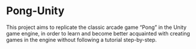 # Pong-Unity
This project aims to replicate the classic arcade game “Pong” in the Unity game engine, in order to learn and become better acquainted with creating games in the engine without following a tutorial step-by-step.
